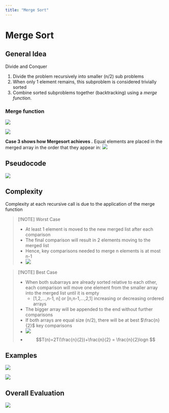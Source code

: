 ```yaml
---
title: "Merge Sort"
---
```

# Merge Sort
## General Idea
Divide and Conquer
1. Divide the problem recursively into smaller (n/2) sub problems
2. When only 1 element remains, this subproblem is considered trivially sorted
3. Combine sorted subproblems together (backtracking) using a _merge function_.

### Merge function
![](https://i.imgur.com/9277bZh.png)

![](https://i.imgur.com/FjYLTRc.png)

**Case 3 shows how Mergesort achieves [](005%20Sorting%20Algorithms.md#^85ee66%20%7Cstability).** Equal elements are placed in the merged array in the order that they appear in:
![](https://i.imgur.com/uLjOcjg.png)

## Pseudocode
![](https://i.imgur.com/ugtAtdh.png)

## Complexity
Complexity at each recursive call is due to the application of the merge function

> [!NOTE] Worst Case
> - At least 1 element is moved to the new merged list after each comparison
> - The final comparison will result in 2 elements moving to the merged list
> - Hence, key comparisons needed to merge n elements is at most n-1
> - ![](https://i.imgur.com/NQwgyjU.png)	

> [!NOTE] Best Case
> - When both subarrays are already sorted relative to each other, each comparison will move one element from the smaller array into the merged list until it is empty
> 	- [1,2,...,n-1, n] or [n,n-1,...,2,1] increasing or decreasing ordered arrays
> - The bigger array will be appended to the end without further comparisons
> - If both arrays are equal size (n/2), there will be at best $\frac{n}{2}$ key comparisons
> - ![](https://i.imgur.com/Bl84J7j.png)
> - $$T(n)=2T(\frac{n}{2})+\frac{n}{2} = \frac{n}{2}logn $$

## Examples
![](https://i.imgur.com/K53iqhn.png)

![](https://i.imgur.com/jt6AttX.png)

## Overall Evaluation
![](https://i.imgur.com/Y9nfB9E.png)
